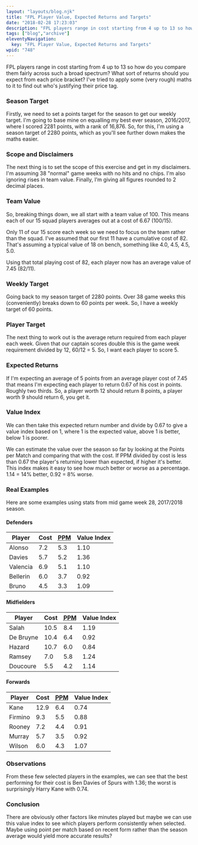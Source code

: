 ```yaml
---
layout: "layouts/blog.njk"
title: "FPL Player Value, Expected Returns and Targets"
date: "2018-02-28 17:23:03"
description: "FPL players range in cost starting from 4 up to 13 so how do you compare them fairly across such a broad spectrum? What sort of returns should you expect from each price bracket? I've tried to apply some (very rough) maths to it to find out who's justifying their price tag"
tags: ["blog","archive"]
eleventyNavigation:
  key: "FPL Player Value, Expected Returns and Targets"
wpid: "748"
---
```

FPL players range in cost starting from 4 up to 13 so how do you compare them fairly across such a broad spectrum? What sort of returns should you expect from each price bracket? I've tried to apply some (very rough) maths to it to find out who's justifying their price tag.
<h3>Season Target</h3>
Firstly, we need to set a points target for the season to get our weekly target. I'm going to base mine on equalling my best ever season, 2016/2017, where I scored 2281 points, with a rank of 16,876. So, for this, I'm using a season target of 2280 points, which as you'll see further down makes the maths easier.
<h3>Scope and Disclaimers</h3>
The next thing is to set the scope of this exercise and get in my disclaimers. I'm assuming 38 "normal" game weeks with no hits and no chips. I'm also ignoring rises in team value. Finally, I'm giving all figures rounded to 2 decimal places.
<h3>Team Value</h3>
So, breaking things down, we all start with a team value of 100. This means each of our 15 squad players averages out at a cost of 6.67 (100/15).

Only 11 of our 15 score each week so we need to focus on the team rather than the squad. I've assumed that our first 11 have a cumulative cost of 82. That's assuming a typical value of 18 on bench, something like 4.0, 4.5, 4.5, 5.0.

Using that total playing cost of 82, each player now has an average value of 7.45 (82/11).
<h3>Weekly Target</h3>
Going back to my season target of 2280 points. Over 38 game weeks this (conveniently) breaks down to 60 points per week. So, I have a weekly target of 60 points.
<h3>Player Target</h3>
The next thing to work out is the average return required from each player each week. Given that our captain scores double this is the game week requirement divided by 12, 60/12 = 5. So, I want each player to score 5.
<h3>Expected Returns</h3>
If I'm expecting an average of 5 points from an average player cost of 7.45 that means I'm expecting each player to return 0.67 of his cost in points. Roughly two thirds. So, a player worth 12 should return 8 points, a player worth 9 should return 6, you get it.
<h3>Value Index</h3>
We can then take this expected return number and divide by 0.67 to give a value index based on 1, where 1 is the expected value, above 1 is better, below 1 is poorer.

We can estimate the value over the season so far by looking at the Points per Match and comparing that with the cost. If PPM divided by cost is less than 0.67 the player's returning lower than expected, if higher it's better. This index makes it easy to see how much better or worse as a percentage. 1.14 = 14% better, 0.92 = 8% worse.
<h3>Real Examples</h3>
Here are some examples using stats from mid game week 28, 2017/2018 season.
<h4>Defenders</h4>
<table>
<thead>
<tr>
<th>Player</th>
<th>Cost</th>
<th><abbr title="Point per Match">PPM</abbr></th>
<th>Value Index</th>
</tr>
</thead>
<tbody>
<tr>
<td>Alonso</td>
<td>7.2</td>
<td>5.3</td>
<td>1.10</td>
</tr>
<tr>
<td>Davies</td>
<td>5.7</td>
<td>5.2</td>
<td>1.36</td>
</tr>
<tr>
<td>Valencia</td>
<td>6.9</td>
<td>5.1</td>
<td>1.10</td>
</tr>
<tr>
<td>Bellerin</td>
<td>6.0</td>
<td>3.7</td>
<td>0.92</td>
</tr>
<tr>
<td>Bruno</td>
<td>4.5</td>
<td>3.3</td>
<td>1.09</td>
</tr>
</tbody>
</table>
<h4>Midfielders</h4>
<table>
<thead>
<tr>
<th>Player</th>
<th>Cost</th>
<th><abbr title="Point per Match">PPM</abbr></th>
<th>Value Index</th>
</tr>
</thead>
<tbody>
<tr>
<td>Salah</td>
<td>10.5</td>
<td>8.4</td>
<td>1.19</td>
</tr>
<tr>
<td>De Bruyne</td>
<td>10.4</td>
<td>6.4</td>
<td>0.92</td>
</tr>
<tr>
<td>Hazard</td>
<td>10.7</td>
<td>6.0</td>
<td>0.84</td>
</tr>
<tr>
<td>Ramsey</td>
<td>7.0</td>
<td>5.8</td>
<td>1.24</td>
</tr>
<tr>
<td>Doucoure</td>
<td>5.5</td>
<td>4.2</td>
<td>1.14</td>
</tr>
</tbody>
</table>
<h4>Forwards</h4>
<table>
<thead>
<tr>
<th>Player</th>
<th>Cost</th>
<th><abbr title="Point per Match">PPM</abbr></th>
<th>Value Index</th>
</tr>
</thead>
<tbody>
<tr>
<td>Kane</td>
<td>12.9</td>
<td>6.4</td>
<td>0.74</td>
</tr>
<tr>
<td>Firmino</td>
<td>9.3</td>
<td>5.5</td>
<td>0.88</td>
</tr>
<tr>
<td>Rooney</td>
<td>7.2</td>
<td>4.4</td>
<td>0.91</td>
</tr>
<tr>
<td>Murray</td>
<td>5.7</td>
<td>3.5</td>
<td>0.92</td>
</tr>
<tr>
<td>Wilson</td>
<td>6.0</td>
<td>4.3</td>
<td>1.07</td>
</tr>
</tbody>
</table>
<h3>Observations</h3>
From these few selected players in the examples, we can see that the best performing for their cost is Ben Davies of Spurs with 1.36; the worst is surprisingly Harry Kane with 0.74.
<h3>Conclusion</h3>
There are obviously other factors like minutes played but maybe we can use this value index to see which players perform consistently when selected. Maybe using point per match based on recent form rather than the season average would yield more accurate results?